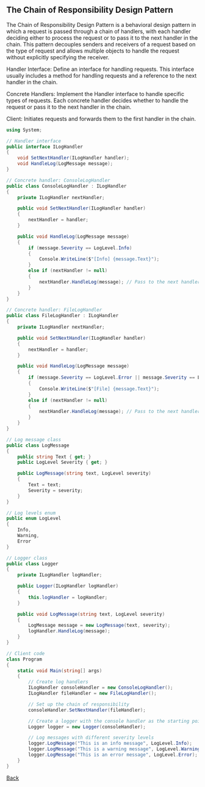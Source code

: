 ## The Chain of Responsibility Design Pattern

The Chain of Responsibility Design Pattern is a behavioral design pattern in which a request is passed through a chain of handlers, with each handler deciding either to process the request or to pass it to the next handler in the chain. This pattern decouples senders and receivers of a request based on the type of request and allows multiple objects to handle the request without explicitly specifying the receiver.

Handler Interface: Define an interface for handling requests. This interface usually includes a method for handling requests and a reference to the next handler in the chain.

Concrete Handlers: Implement the Handler interface to handle specific types of requests. Each concrete handler decides whether to handle the request or pass it to the next handler in the chain.

Client: Initiates requests and forwards them to the first handler in the chain.

```csharp
using System;

// Handler interface
public interface ILogHandler
{
    void SetNextHandler(ILogHandler handler);
    void HandleLog(LogMessage message);
}

// Concrete handler: ConsoleLogHandler
public class ConsoleLogHandler : ILogHandler
{
    private ILogHandler nextHandler;

    public void SetNextHandler(ILogHandler handler)
    {
        nextHandler = handler;
    }

    public void HandleLog(LogMessage message)
    {
        if (message.Severity == LogLevel.Info)
        {
            Console.WriteLine($"[Info] {message.Text}");
        }
        else if (nextHandler != null)
        {
            nextHandler.HandleLog(message); // Pass to the next handler
        }
    }
}

// Concrete handler: FileLogHandler
public class FileLogHandler : ILogHandler
{
    private ILogHandler nextHandler;

    public void SetNextHandler(ILogHandler handler)
    {
        nextHandler = handler;
    }

    public void HandleLog(LogMessage message)
    {
        if (message.Severity == LogLevel.Error || message.Severity == LogLevel.Warning)
        {
            Console.WriteLine($"[File] {message.Text}");
        }
        else if (nextHandler != null)
        {
            nextHandler.HandleLog(message); // Pass to the next handler
        }
    }
}

// Log message class
public class LogMessage
{
    public string Text { get; }
    public LogLevel Severity { get; }

    public LogMessage(string text, LogLevel severity)
    {
        Text = text;
        Severity = severity;
    }
}

// Log levels enum
public enum LogLevel
{
    Info,
    Warning,
    Error
}

// Logger class
public class Logger
{
    private ILogHandler logHandler;

    public Logger(ILogHandler logHandler)
    {
        this.logHandler = logHandler;
    }

    public void LogMessage(string text, LogLevel severity)
    {
        LogMessage message = new LogMessage(text, severity);
        logHandler.HandleLog(message);
    }
}

// Client code
class Program
{
    static void Main(string[] args)
    {
        // Create log handlers
        ILogHandler consoleHandler = new ConsoleLogHandler();
        ILogHandler fileHandler = new FileLogHandler();

        // Set up the chain of responsibility
        consoleHandler.SetNextHandler(fileHandler);

        // Create a logger with the console handler as the starting point
        Logger logger = new Logger(consoleHandler);

        // Log messages with different severity levels
        logger.LogMessage("This is an info message", LogLevel.Info);
        logger.LogMessage("This is a warning message", LogLevel.Warning);
        logger.LogMessage("This is an error message", LogLevel.Error);
    }
}
```
[Back](../README.md/chain)
